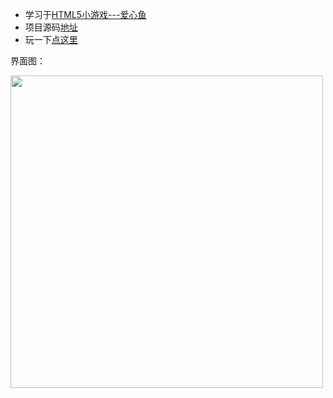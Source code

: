 - 学习于[HTML5小游戏---爱心鱼](https://www.imooc.com/learn/515)
- 项目源码[地址](https://github.com/YaseminLi/tinyheart)
- 玩一下[点这里](https://yaseminli.github.io/tinyheart/tinyHeart.html)

界面图：

<img src='/pro/tinyHeart.png' width=500px/>


